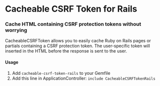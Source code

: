 # Cacheable CSRF Token for Rails

### Cache HTML containing CSRF protection tokens without worrying

CacheableCSRFToken allows you to easily cache Ruby on Rails pages or partials containing a CSRF protection token. The user-specific token will inserted in the HTML before the response is sent to the user.

#### Usage

1. Add `cacheable-csrf-token-rails` to your Gemfile
2. Add this line in ApplicationController:
    `include CacheableCSRFTokenRails`